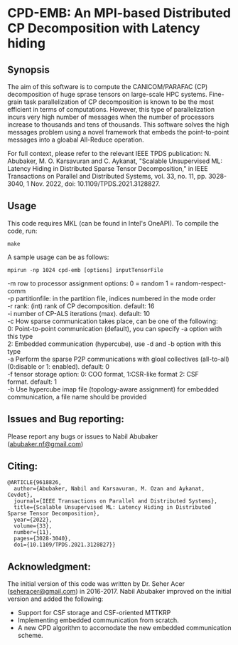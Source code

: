 # CPD-EMB: An MPI-based Distributed CP Decomposition with Latency hiding

## Synopsis
The aim of this software is to compute the CANICOM/PARAFAC (CP) decomposition of huge sprase tensors on large-scale HPC systems.
Fine-grain task parallelization of CP decomposition is known to be the most efficient in terms of computations. However, this type of parallelization incurs very high number of messages when the number of processors increase to thousands and tens of thousands. 
This software solves the high messages problem using a novel framework that embeds the point-to-point messages into a gloabal All-Reduce operation.  

For full context, please refer to the relevant IEEE TPDS publication: N. Abubaker, M. O. Karsavuran and C. Aykanat, "Scalable Unsupervised ML: Latency Hiding in Distributed Sparse Tensor Decomposition," in IEEE Transactions on Parallel and Distributed Systems, vol. 33, no. 11, pp. 3028-3040, 1 Nov. 2022, doi: 10.1109/TPDS.2021.3128827.  


## Usage
This code requires MKL (can be found in Intel's OneAPI).
To compile the code, run:  
```
make
```
A sample usage can be as follows:
```
mpirun -np 1024 cpd-emb [options] inputTensorFile
```
-m row to processor assignment options: 0 = random 1 = random-respect-comm  
-p partitionfile: in the partition file, indices numbered in the mode order  
-r rank: (int) rank of CP decomposition. default: 16  
-i number of CP-ALS iterations (max). default: 10  
-c How sparse communication takes place, can be one of the following:  
    0: Point-to-point communication (default), you can specify -a option with this type  
    2: Embedded communication (hypercube), use -d and -b option with this type  
-a Perform the sparse P2P communications with gloal collectives (all-to-all) (0:disable or 1: enabled). default: 0  
-f tensor storage option: 0: COO format, 1:CSR-like format 2: CSF   
format. default: 1  
-b Use hypercube imap file (topology-aware assignment) for embedded communication, a file name should be provided   


## Issues and Bug reporting:  
Please report any bugs or issues to Nabil Abubaker (abubaker.nf@gmail.com)  


## Citing:  

```
@ARTICLE{9618826,
  author={Abubaker, Nabil and Karsavuran, M. Ozan and Aykanat, Cevdet},
  journal={IEEE Transactions on Parallel and Distributed Systems}, 
  title={Scalable Unsupervised ML: Latency Hiding in Distributed Sparse Tensor Decomposition}, 
  year={2022},
  volume={33},
  number={11},
  pages={3028-3040},
  doi={10.1109/TPDS.2021.3128827}}
```  

## Acknowledgment:

The initial version of this code was written by Dr. Seher Acer (seheracer@gmail.com) in 2016-2017. Nabil Abubaker improved on the initial version and added the following:  
- Support for CSF storage and CSF-oriented MTTKRP  
- Implementing embedded communication from scratch.  
- A new CPD algorithm to accomodate the new embedded communication scheme.  


